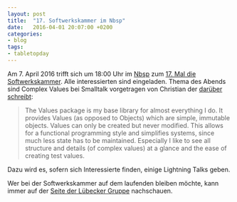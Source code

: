 ```yaml
---
layout: post
title:  "17. Softwerkskammer im Nbsp"
date:   2016-04-01 20:07:00 +0200
categories: 
- blog
tags:
- tabletopday
---
```


Am 7. April 2016 trifft sich um 18:00 Uhr im [Nbsp](https://chaotikum.org/hackerspace:nbsp) zum [17. Mal die Softwerkskammer](https://www.softwerkskammer.org/activities/17_sw_luebeck). Alle interessierten sind eingeladen. Thema des Abends sind Complex Values bei Smalltalk vorgetragen von Christian der [darüber schreibt](http://christianhaider.de/dokuwiki/doku.php?id=values:complexvalues):

>The Values package is my base library for almost everything I do. It provides Values (as opposed to Objects) which are simple, immutable objects. Values can only be created but never modified. This allows for a functional programming style and simplifies systems, since much less state has to be maintained. Especially I like to see all structure and details (of complex values) at a glance and the ease of creating test values.

Dazu wird es, sofern sich Interessierte finden, einige Lightning Talks geben.

Wer bei der Softwerkskammer auf dem laufenden bleiben möchte, kann immer auf der [Seite der Lübecker Gruppe](https://www.softwerkskammer.org/groups/luebeck) nachschauen.
